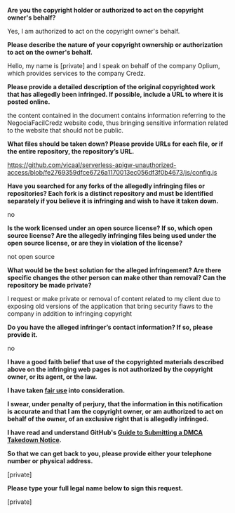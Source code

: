 **Are you the copyright holder or authorized to act on the copyright owner's behalf?**

Yes, I am authorized to act on the copyright owner's behalf.

**Please describe the nature of your copyright ownership or authorization to act on the owner's behalf.**

Hello, my name is [private] and I speak on behalf of the company Oplium, which provides services to the company Credz.

**Please provide a detailed description of the original copyrighted work that has allegedly been infringed. If possible, include a URL to where it is posted online.**

the content contained in the document contains information referring to the NegociaFacilCredz website code, thus bringing sensitive information related to the website that should not be public.

**What files should be taken down? Please provide URLs for each file, or if the entire repository, the repository’s URL.**

https://github.com/vicaal/serverless-apigw-unauthorized-access/blob/fe2769359dfce6726a1170013ec056df3f0b4673/js/config.js

**Have you searched for any forks of the allegedly infringing files or repositories? Each fork is a distinct repository and must be identified separately if you believe it is infringing and wish to have it taken down.**

no

**Is the work licensed under an open source license? If so, which open source license? Are the allegedly infringing files being used under the open source license, or are they in violation of the license?**

not open source

**What would be the best solution for the alleged infringement? Are there specific changes the other person can make other than removal? Can the repository be made private?**

I request or make private or removal of content related to my client due to exposing old versions of the application that bring security flaws to the company in addition to infringing copyright

**Do you have the alleged infringer’s contact information? If so, please provide it.**

no

**I have a good faith belief that use of the copyrighted materials described above on the infringing web pages is not authorized by the copyright owner, or its agent, or the law.**

**I have taken <a href="https://www.lumendatabase.org/topics/22">fair use</a> into consideration.**

**I swear, under penalty of perjury, that the information in this notification is accurate and that I am the copyright owner, or am authorized to act on behalf of the owner, of an exclusive right that is allegedly infringed.**

**I have read and understand GitHub's <a href="https://docs.github.com/articles/guide-to-submitting-a-dmca-takedown-notice/">Guide to Submitting a DMCA Takedown Notice</a>.**

**So that we can get back to you, please provide either your telephone number or physical address.**

[private]

**Please type your full legal name below to sign this request.**

[private]
